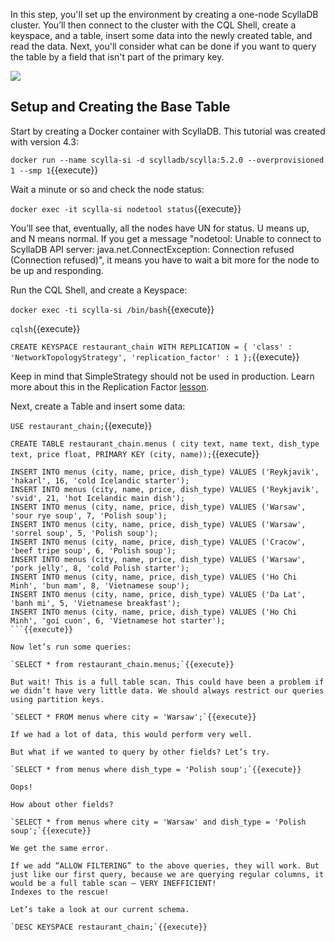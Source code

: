 
In this step, you'll set up the environment by creating a one-node ScyllaDB cluster. You’ll then connect to the cluster with the CQL Shell, create a keyspace, and a table, insert some data into the newly created table, and read the data. Next, you'll consider what can be done if you want to query the table by a field that isn't part of the primary key. 

![](https://university.scylladb.com/800x400-blog-allow-filtering/)

## Setup and Creating the Base Table 

Start by creating a Docker container with ScyllaDB. This tutorial was created with version 4.3:

`docker run --name scylla-si -d scylladb/scylla:5.2.0 --overprovisioned 1 --smp 1`{{execute}}

Wait a minute or so and check the node status:

`docker exec -it scylla-si nodetool status`{{execute}}

You’ll see that, eventually, all the nodes have UN for status. U means up, and N means normal. If you get a message "nodetool: Unable to connect to ScyllaDB API server: java.net.ConnectException: Connection refused (Connection refused)", it means you have to wait a bit more for the node to be up and responding. 

Run the CQL Shell, and create a Keyspace:

`docker exec -ti scylla-si /bin/bash`{{execute}}

`cqlsh`{{execute}}

`CREATE KEYSPACE restaurant_chain WITH REPLICATION = { 'class' : 'NetworkTopologyStrategy', 'replication_factor' : 1 };`{{execute}}

Keep in mind that SimpleStrategy should not be used in production. Learn more about this in the Replication Factor [lesson](https://university.scylladb.com/courses/scylla-essentials-overview/lessons/architecture/topic/replication-strategy/).

Next, create a Table and insert some data:

`USE restaurant_chain;`{{execute}}

`CREATE TABLE restaurant_chain.menus (
city text,
name text,
dish_type text,
price float,
PRIMARY KEY (city, name));`{{execute}}

```
INSERT INTO menus (city, name, price, dish_type) VALUES ('Reykjavik', 'hakarl', 16, 'cold Icelandic starter');
INSERT INTO menus (city, name, price, dish_type) VALUES ('Reykjavik', 'svid', 21, 'hot Icelandic main dish');
INSERT INTO menus (city, name, price, dish_type) VALUES ('Warsaw', 'sour rye soup', 7, 'Polish soup');
INSERT INTO menus (city, name, price, dish_type) VALUES ('Warsaw', 'sorrel soup', 5, 'Polish soup');
INSERT INTO menus (city, name, price, dish_type) VALUES ('Cracow', 'beef tripe soup', 6, 'Polish soup');
INSERT INTO menus (city, name, price, dish_type) VALUES ('Warsaw', 'pork jelly', 8, 'cold Polish starter');
INSERT INTO menus (city, name, price, dish_type) VALUES ('Ho Chi Minh', 'bun mam', 8, 'Vietnamese soup');
INSERT INTO menus (city, name, price, dish_type) VALUES ('Da Lat', 'banh mi', 5, 'Vietnamese breakfast');
INSERT INTO menus (city, name, price, dish_type) VALUES ('Ho Chi Minh', 'goi cuon', 6, 'Vietnamese hot starter');
```{{execute}}

Now let’s run some queries:

`SELECT * from restaurant_chain.menus;`{{execute}}

But wait! This is a full table scan. This could have been a problem if we didn’t have very little data. We should always restrict our queries using partition keys.

`SELECT * FROM menus where city = 'Warsaw';`{{execute}}

If we had a lot of data, this would perform very well.

But what if we wanted to query by other fields? Let’s try.

`SELECT * from menus where dish_type = 'Polish soup';`{{execute}}

Oops!

How about other fields?

`SELECT * from menus where city = 'Warsaw' and dish_type = 'Polish soup';`{{execute}}

We get the same error.

If we add “ALLOW FILTERING” to the above queries, they will work. But just like our first query, because we are querying regular columns, it would be a full table scan – VERY INEFFICIENT!
Indexes to the rescue!

Let’s take a look at our current schema.

`DESC KEYSPACE restaurant_chain;`{{execute}}








